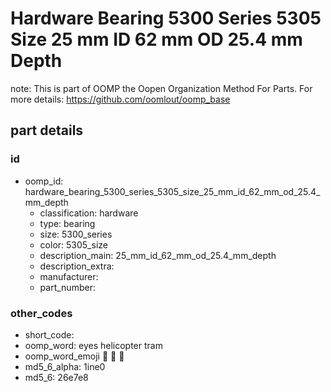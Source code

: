 # Hardware Bearing 5300 Series 5305 Size 25 mm ID 62 mm OD 25.4 mm Depth  

note: This is part of OOMP the Oopen Organization Method For Parts. For more details: https://github.com/oomlout/oomp_base

##  part details





### id
* oomp_id: hardware_bearing_5300_series_5305_size_25_mm_id_62_mm_od_25.4_mm_depth
  * classification: hardware
  * type: bearing
  * size: 5300_series
  * color: 5305_size
  * description_main: 25_mm_id_62_mm_od_25.4_mm_depth
  * description_extra: 
  * manufacturer: 
  * part_number: 

### other_codes
* short_code: 
* oomp_word: eyes helicopter tram
* oomp_word_emoji :eyes: :helicopter: :tram:
* md5_6_alpha: 1ine0
* md5_6: 26e7e8